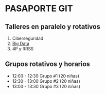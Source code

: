 # PASAPORTE GIT

## Talleres en paralelo y rotativos

1. Ciberseguridad
2. [Big Data](pasaporte/bigdata_workshop.md)
3. 4P y RRSS

## Grupos rotativos y horarios
- 12:00 - 12:30 Grupo #1 (20 niñas)
- 12:30 - 13:00 Grupo #2 (20 niñas)
- 13:00 - 13:30 Grupo #3 (20 niñas)
